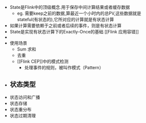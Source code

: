 - State是Flink中的顶级概念.用于保存中间计算结果或者缓存数据
	- eg. 需要keep之前的数据,算最近一个小时内的总PV,这些数据就是stateful(有状态的),它所对应的计算就是有状态计算
- 如果计算需要依赖于之前或者后续的事件，则是有状态计算
- State是实现有状态计算下的Exactly-Once的基础 [[Flink 应用容错]]
-
- 使用场景
	- Sum 求和
	- 去重
	- [[Flink CEP]]中的模式检测
		- 处理事件的规则，被叫作模式（Pattern）
- 状态类型
	-
- 状态访问和广播
- 状态存储
- 状态重分布
- 状态过期清理